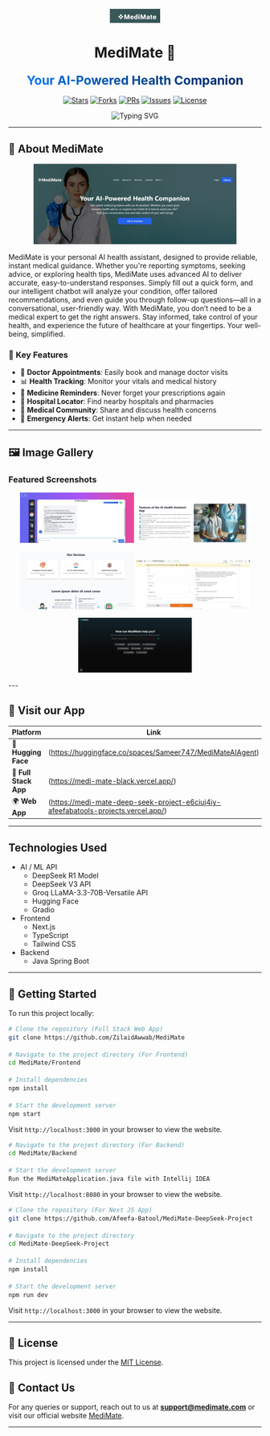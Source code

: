 <div align="center">

<p align="center">
  <img src="logo.jpg" alt="MediMate Overview" width="20%"/>
</p>


# MediMate 🏥

<h3>
  <span style="background: linear-gradient(45deg, #007BFF, #0056b3, #003d80, #002366);
               -webkit-background-clip: text;
               -webkit-text-fill-color: transparent;
               font-size: 1.5em;
               font-weight: bold;">
    Your AI-Powered Health Companion
  </span>
</h3>

[![Stars](https://img.shields.io/github/stars/your-username/medimate?style=for-the-badge&logo=starship&color=blue&logoColor=white)](https://github.com/your-username/medimate/stargazers)
[![Forks](https://img.shields.io/github/forks/your-username/medimate?style=for-the-badge&logo=git&color=darkblue&logoColor=white)](https://github.com/your-username/medimate/network/members)
[![PRs](https://img.shields.io/github/issues-pr/your-username/medimate?style=for-the-badge&logo=github&color=navy&logoColor=white)](https://github.com/your-username/medimate/pulls)
[![Issues](https://img.shields.io/github/issues/your-username/medimate?style=for-the-badge&logo=codeigniter&color=blue&logoColor=white)](https://github.com/your-username/medimate/issues)
[![License](https://img.shields.io/github/license/your-username/medimate?style=for-the-badge&logo=molecule&color=midnightblue&logoColor=white)](https://github.com/your-username/medimate/blob/master/LICENSE)

<p align="center">
  <img src="https://readme-typing-svg.herokuapp.com?font=Fira+Code&pause=1000&color=007BFF&center=true&vCenter=true&width=435&lines=Smart+Health+Management;Book+Doctor+Appointments;Track+Your+Medical+History;Get+Real-time+Health+Updates" alt="Typing SVG" />
</p>

</div>

---

## 🚀 About MediMate

<p align="center">
  <img src="/img1.jpg" alt="MediMate Overview" width="80%"/>
</p>

MediMate is your personal AI health assistant, designed to provide reliable, instant medical guidance. Whether you're reporting symptoms, seeking advice, or exploring health tips, MediMate uses advanced AI to deliver accurate, easy-to-understand responses. Simply fill out a quick form, and our intelligent chatbot will analyze your condition, offer tailored recommendations, and even guide you through follow-up questions—all in a conversational, user-friendly way. With MediMate, you don’t need to be a medical expert to get the right answers. Stay informed, take control of your health, and experience the future of healthcare at your fingertips. Your well-being, simplified.

### 🌟 Key Features

- 🏥 **Doctor Appointments**: Easily book and manage doctor visits
- 📊 **Health Tracking**: Monitor your vitals and medical history
- 💊 **Medicine Reminders**: Never forget your prescriptions again
- 📍 **Hospital Locator**: Find nearby hospitals and pharmacies
- 💬 **Medical Community**: Share and discuss health concerns
- 🔔 **Emergency Alerts**: Get instant help when needed

---

## 🖼️ Image Gallery

### Featured Screenshots

<p align="center">
  <img src="img2.jpg" alt="Dashboard" width="45%"/>
  <img src="img3.jpg" alt="Appointment Booking" width="45%"/>
</p>

<p align="center">
  <img src="img4.jpg" alt="Medicine Reminders" width="45%"/>
  <img src="img5.jpg" alt="Emergency Alerts" width="45%"/>
</p>
<p align="center">
  <img src="img6.png" alt="Medicine Reminders" width="45%"/>

</p>
---

## 🔗 Visit our App

| Platform | Link |
|----------|------|
| 📱 **Hugging Face** |(https://huggingface.co/spaces/Sameer747/MediMateAIAgent) |
| 🍏 **Full Stack App** | (https://medi-mate-black.vercel.app/) |
| 🌍 **Web App** | (https://medi-mate-deep-seek-project-e6ciuj4iy-afeefabatools-projects.vercel.app/) |

---

## Technologies Used

- AI / ML API  
  - DeepSeek R1 Model  
  - DeepSeek V3 API  
  - Groq LLaMA-3.3-70B-Versatile API  
  - Hugging Face  
  - Gradio  
- Frontend  
  - Next.js  
  - TypeScript  
  - Tailwind CSS  
- Backend  
  - Java Spring Boot  


---

## 🚀 Getting Started

To run this project locally:

```bash
# Clone the repository (Full Stack Web App)
git clone https://github.com/ZilaidAwwab/MediMate

# Navigate to the project directory (For Frontend)
cd MediMate/Frontend

# Install dependencies
npm install

# Start the development server
npm start
```

Visit `http://localhost:3000` in your browser to view the website.

```bash
# Navigate to the project directory (For Backend)
cd MediMate/Backend

# Start the development server
Run the MediMateApplication.java file with Intellij IDEA
```

Visit `http://localhost:8080` in your browser to view the website.

```bash
# Clone the repository (For Next JS App)
git clone https://github.com/Afeefa-Batool/MediMate-DeepSeek-Project

# Navigate to the project directory
cd MediMate-DeepSeek-Project

# Install dependencies
npm install

# Start the development server
npm run dev
```

Visit `http://localhost:3000` in your browser to view the website.

---

## 📜 License

This project is licensed under the [MIT License](LICENSE).

## 💌 Contact Us

For any queries or support, reach out to us at **support@medimate.com** or visit our official website [MediMate](https://medimate.com).

---
